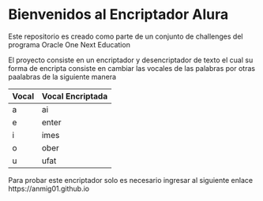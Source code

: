 <h1>Bienvenidos al Encriptador Alura</h1>
<p>
Este repositorio es creado como parte de un conjunto de challenges del programa Oracle One Next Education
</p>
<p>
El proyecto consiste en un encriptador y desencriptador de texto el cual su forma de encripta consiste en cambiar las vocales de las palabras por otras paalabras de la siguiente manera
</p>
<table>
  <thead>
    <tr>
      <th>Vocal</th>
      <th>Vocal Encriptada</th>
    </tr>
  </thead>
  <tbody>
    <tr>
      <td>a</td> 
      <td>ai</td> 
    </tr>
    <tr>
      <td>e</td> 
      <td>enter</td> 
    </tr>
    <tr>
      <td>i</td> 
      <td>imes</td> 
    </tr>
    <tr>
      <td>o</td> 
      <td>ober</td> 
    </tr>
    <tr>
      <td>u</td> 
      <td>ufat</td> 
    </tr>
  </tbody>
</table>

<p>Para probar este encriptador solo es necesario ingresar al siguiente enlace https://anmig01.github.io </p>
